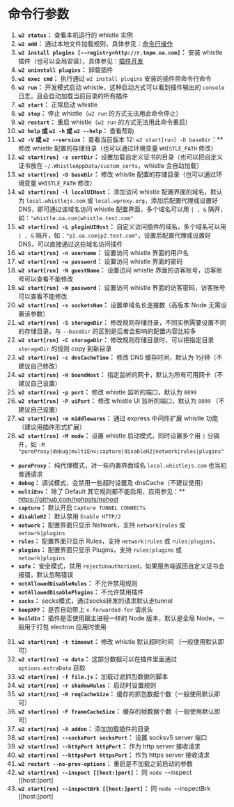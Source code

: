 # 命令行参数

1. **`w2 status`：** 查看本机运行的 whistle 实例
2. **`w2 add`：** 通过本地文件加载规则，具体参见：[命令行操作](cli.html)
3. **`w2 install plugins [--registry=http://r.tnpm.oa.com]`：** 安装 whistle 插件（也可以全局安装），具体参见：[插件开发](plugins.html)
4. **`w2 uninstall plugins`：** 卸载插件
5. **`w2 exec cmd`：**  执行通过 `w2 install plugins` 安装的插件带命令行命令
6. **`w2 run`：** 开发模式启动 whistle，这种启动方式可以看到插件输出的 `console` 日志，且会自动加载当前目录的所有插件
7. **`w2 start`：** 正常启动 whistle
8. **`w2 stop`：** 停止 whistle（`w2 run` 的方式无法用此命令停止）
9. **`w2 restart`：** 重启 whistle（`w2 run` 的方式无法用此命令重启）
10. **`w2 help` 或 `w2 -h` 或 `w2 --help`：** 查看帮助
11. **`w2 -V` 或 `w2 --version`：** 查看当前版本
12: `w2 start[run] -D baseDir`：** 修改 whistle 配置的存储目录（也可以通过环境变量 `WHISTLE_PATH` 修改）
13. **`w2 start[run] -z certDir`：** 设置加载自定义证书的目录（也可以把自定义证书放在 `~/.WhistleAppData/custom_certs`，whistle 会自动加载）
14. **`w2 start[run] -D baseDir`：** 修改 whistle 配置的存储目录（也可以通过环境变量 `WHISTLE_PATH` 修改）
15. **`w2 start[run] -l localUIHost`：** 添加访问 whistle 配置界面的域名，默认为 `local.whistlejs.com` 或 `local.wproxy.org`，添加后配置代理或设置好DNS，即可通过该域名访问 whistle 配置界面，多个域名可以用 `| , &` 隔开，如：`"whistle.oa.com|whistle.test.com"`
16. **`w2 start[run] -L pluginUIHost`：** 自定义访问插件的域名，多个域名可以用 `| , &` 隔开，如：`"p1.oa.com|p2.test.com"`，设置后配置代理或设置好DNS，可以直接通过这些域名访问插件
17. **`w2 start[run] -n username`：** 设置访问 whistle 界面的用户名
18. **`w2 start[run] -w password`：** 设置访问 whistle 界面的密码
19. **`w2 start[run] -N guestName`：** 设置访问 whistle 界面的访客账号，访客账号可以查看不能修改
20. **`w2 start[run] -W password`：** 设置访问 whistle 界面的访客密码，访客账号可以查看不能修改
21. **`w2 start[run] -s socketsNum`：** 设置单域名长连接数（高版本 Node 无需设置该参数）
22. **`w2 start[run] -S storageDir`：** 修改规则存储目录，不同实例需要设置不同的存储目录，与 `--baseDir` 的区别是后者会影响的配置内容比较多
23. **`w2 start[run] -C storageDir`：** 修改规则存储目录时，可以把指定目录 `storageDir` 的规则 copy 到新目录
25. **`w2 start[run] -c dnsCacheTime`：** 修改 DNS 缓存时间，默认为 1分钟（不建议自己修改）
26. **`w2 start[run] -H boundHost`：** 指定监听的网卡，默认为所有可用网卡（不建议自己设置）
27. **`w2 start[run] -p port`：** 修改 whistle 监听的端口，默认为 `8899`
28. **`w2 start[run] -P uiPort`：** 修改 whistle UI 监听的端口，默认为 `8899` （不建议自己设置）
29. **`w2 start[run] -m middlewares`：** 通过 express 中间件扩展 whistle 功能（建议用插件形式扩展）
30. **`w2 start[run] -M mode`：** 设置 whistle 启动模式，同时设置多个用 `|` 分隔开，如 `-M "pureProxy|debug|multiEnv|capture|disableH2|network|rules|plugins"`
  - **`pureProxy`：** 纯代理模式，对一些内置界面域名 `local.whistlejs.com` 也当初普通请求
  - **`debug`：** 调试模式，会禁用一些超时设置及 dnsCache（不建议使用）
  - **`multiEnv`：** 除了 Default 其它规则都不能启用，应用参见：** https://github.com/nohosts/nohost
  - **`capture`：** 默认开启 `Capture TUNNEL CONNECTs`
  - **`disableH2`：** 默认禁用 `Enable HTTP/2`
  - **`network`：** 配置界面只显示 Network，支持 `network|rules` 或 `netowrk|plugins`
  - **`rules`：**  配置界面只显示 Rules，支持 `network|rules` 或 `rules|plugins`，
  - **`plugins`：** 配置界面只显示 Plugins，支持 `rules|plugins` 或 `netowrk|plugins`
  - **`safe`：** 安全模式，禁用 `rejectUnauthorized`，如果服务端返回自定义证书会报错，默认忽略错误
  - **`notAllowedDisableRules`：** 不允许禁用规则
  - **`notAllowedDisablePlugins`：** 不允许禁用插件
  - **`socks`：**  socks模式，通过socks转发的请求默认走tunnel
  - **`keepXFF`：** 是否自动带上 `x-forwarded-for` 请求头
  - **`buildIn`：** 插件是否使用跟主进程一样的 Node 版本，默认是全局 Node，一般用于打包 electron 应用时使用
31. **`w2 start[run] -t timeout`：** 修改 whistle 默认超时时间 （一般使用默认即可）
32. **`w2 start[run] -e data`：** 这部分数据可以在插件里面通过 `options.extraData` 获取
33. **`w2 start[run] -f file.js`：** 加载过滤抓包数据的脚本
34. **`w2 start[run] -r shadowRules`：** 启动时设置规则
35. **`w2 start[run] -R reqCacheSize`：** 缓存的抓包数据个数（一般使用默认即可）
36. **`w2 start[run] -F frameCacheSize`：** 缓存的帧数据个数（一般使用默认即可）
37. **`w2 start[run] -A addon`：** 添加加载插件的目录
38. **`w2 start[run] --socksPort socksPort`：** 设置 socksv5 server 端口
38. **`w2 start[run] --httpPort httpPort`：** 作为 http server 接收请求
38. **`w2 start[run] --httpsPort httpsPort`：** 作为 https server 接收请求
38. **`w2 restart --no-prev-options`：** 重启是不加载之前启动的参数
38. **`w2 start[run] --inspect [[host:]port]`：** 同 `node `--inspect [[host:]port]
38. **`w2 start[run] --inspectBrk [[host:]port]`：** 同 `node `--inspectBrk [[host:]port]
